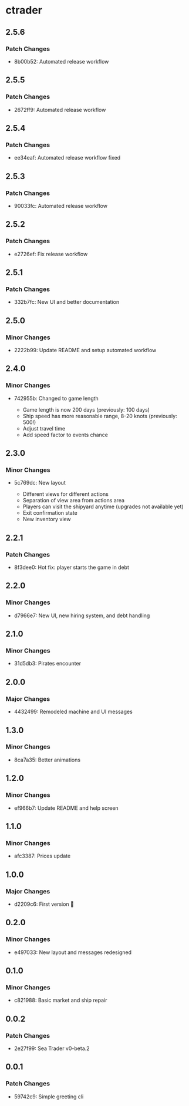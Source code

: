# ctrader

## 2.5.6

### Patch Changes

- 8b00b52: Automated release workflow

## 2.5.5

### Patch Changes

- 2672ff9: Automated release workflow

## 2.5.4

### Patch Changes

- ee34eaf: Automated release workflow fixed

## 2.5.3

### Patch Changes

- 90033fc: Automated release workflow

## 2.5.2

### Patch Changes

- e2726ef: Fix release workflow

## 2.5.1

### Patch Changes

- 332b7fc: New UI and better documentation

## 2.5.0

### Minor Changes

- 2222b99: Update README and setup automated workflow

## 2.4.0

### Minor Changes

- 742955b: Changed to game length

  - Game length is now 200 days (previously: 100 days)
  - Ship speed has more reasonable range, 8-20 knots (previously: 500!)
  - Adjust travel time
  - Add speed factor to events chance

## 2.3.0

### Minor Changes

- 5c769dc: New layout

  - Different views for different actions
  - Separation of view area from actions area
  - Players can visit the shipyard anytime (upgrades not available yet)
  - Exit confirmation state
  - New inventory view

## 2.2.1

### Patch Changes

- 8f3dee0: Hot fix: player starts the game in debt

## 2.2.0

### Minor Changes

- d7966e7: New UI, new hiring system, and debt handling

## 2.1.0

### Minor Changes

- 31d5db3: Pirates encounter

## 2.0.0

### Major Changes

- 4432499: Remodeled machine and UI messages

## 1.3.0

### Minor Changes

- 8ca7a35: Better animations

## 1.2.0

### Minor Changes

- ef966b7: Update README and help screen

## 1.1.0

### Minor Changes

- afc3387: Prices update

## 1.0.0

### Major Changes

- d2209c6: First version 🚀

## 0.2.0

### Minor Changes

- e497033: New layout and messages redesigned

## 0.1.0

### Minor Changes

- c821988: Basic market and ship repair

## 0.0.2

### Patch Changes

- 2e27f99: Sea Trader v0-beta.2

## 0.0.1

### Patch Changes

- 59742c9: Simple greeting cli
